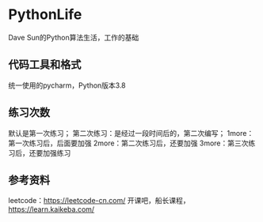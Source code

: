 # PythonLife
Dave Sun的Python算法生活，工作的基础

## 代码工具和格式
统一使用的pycharm，Python版本3.8

## 练习次数
默认是第一次练习；
第二次练习：是经过一段时间后的，第二次编写；
1more：第一次练习后，后面要加强
2more：第二次练习后，还要加强
3more：第三次练习后，还要加强练习

## 参考资料
leetcode：https://leetcode-cn.com/
开课吧，船长课程，https://learn.kaikeba.com/
